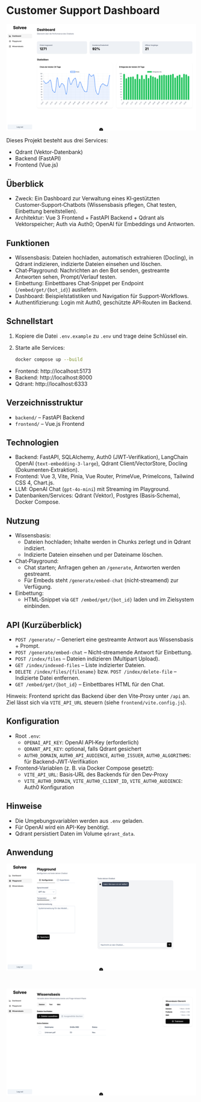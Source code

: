# Customer Support Dashboard

  ![Dashboard](docs/screenshots/dashboard.png)

Dieses Projekt besteht aus drei Services:
- Qdrant (Vektor-Datenbank)
- Backend (FastAPI)
- Frontend (Vue.js)

## Überblick
- Zweck: Ein Dashboard zur Verwaltung eines KI‑gestützten Customer‑Support‑Chatbots (Wissensbasis pflegen, Chat testen, Einbettung bereitstellen).
- Architektur: Vue 3 Frontend + FastAPI Backend + Qdrant als Vektorspeicher; Auth via Auth0; OpenAI für Embeddings und Antworten.

## Funktionen
- Wissensbasis: Dateien hochladen, automatisch extrahieren (Docling), in Qdrant indizieren, indizierte Dateien einsehen und löschen.
- Chat‑Playground: Nachrichten an den Bot senden, gestreamte Antworten sehen, Prompt/Verlauf testen.
- Einbettung: Einbettbares Chat‑Snippet per Endpoint (`/embed/get/{bot_id}`) ausliefern.
- Dashboard: Beispielstatistiken und Navigation für Support‑Workflows.
- Authentifizierung: Login mit Auth0, geschützte API‑Routen im Backend.

## Schnellstart

1. Kopiere die Datei `.env.example` zu `.env` und trage deine Schlüssel ein.
2. Starte alle Services:

   ```sh
   docker compose up --build
   ```

- Frontend: http://localhost:5173
- Backend: http://localhost:8000
- Qdrant: http://localhost:6333

## Verzeichnisstruktur
- `backend/` – FastAPI Backend
- `frontend/` – Vue.js Frontend

## Technologien
- Backend: FastAPI, SQLAlchemy, Auth0 (JWT‑Verifikation), LangChain OpenAI (`text-embedding-3-large`), Qdrant Client/VectorStore, Docling (Dokumenten‑Extraktion).
- Frontend: Vue 3, Vite, Pinia, Vue Router, PrimeVue, PrimeIcons, Tailwind CSS 4, Chart.js.
- LLM: OpenAI Chat (`gpt-4o-mini`) mit Streaming im Playground.
- Datenbanken/Services: Qdrant (Vektor), Postgres (Basis‑Schema), Docker Compose.

## Nutzung
- Wissensbasis:
  - Dateien hochladen; Inhalte werden in Chunks zerlegt und in Qdrant indiziert.
  - Indizierte Dateien einsehen und per Dateiname löschen.
- Chat‑Playground:
  - Chat starten; Anfragen gehen an `/generate`, Antworten werden gestreamt.
  - Für Embeds steht `/generate/embed-chat` (nicht‑streamend) zur Verfügung.
- Einbettung:
  - HTML‑Snippet via `GET /embed/get/{bot_id}` laden und im Zielsystem einbinden.

## API (Kurzüberblick)
- `POST /generate/` – Generiert eine gestreamte Antwort aus Wissensbasis + Prompt.
- `POST /generate/embed-chat` – Nicht‑streamende Antwort für Einbettung.
- `POST /index/files` – Dateien indizieren (Multipart Upload).
- `GET /index/indexed-files` – Liste indizierter Dateien.
- `DELETE /index/files/{filename}` bzw. `POST /index/delete-file` – Indizierte Datei entfernen.
- `GET /embed/get/{bot_id}` – Einbettbares HTML für den Chat.

Hinweis: Frontend spricht das Backend über den Vite‑Proxy unter `/api` an. Ziel lässt sich via `VITE_API_URL` steuern (siehe `frontend/vite.config.js`).

## Konfiguration
- Root `.env`:
  - `OPENAI_API_KEY`: OpenAI API‑Key (erforderlich)
  - `QDRANT_API_KEY`: optional, falls Qdrant gesichert
  - `AUTH0_DOMAIN`, `AUTH0_API_AUDIENCE`, `AUTH0_ISSUER`, `AUTH0_ALGORITHMS`: für Backend‑JWT‑Verifikation
- Frontend‑Variablen (z. B. via Docker Compose gesetzt):
  - `VITE_API_URL`: Basis‑URL des Backends für den Dev‑Proxy
  - `VITE_AUTH0_DOMAIN`, `VITE_AUTH0_CLIENT_ID`, `VITE_AUTH0_AUDIENCE`: Auth0 Konfiguration

## Hinweise
- Die Umgebungsvariablen werden aus `.env` geladen.
- Für OpenAI wird ein API-Key benötigt.
- Qdrant persistiert Daten im Volume `qdrant_data`.

## Anwendung

  ![Playground](docs/screenshots/playground.png)

  <br/>


  ![Wissensbasis](docs/screenshots/wissensbasis.png)


